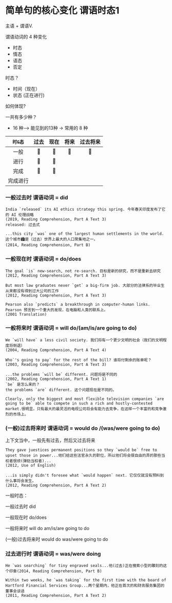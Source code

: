 # 简单句的核心变化 谓语时态1

主语 + 谓语V.

谓语动词的 4 种变化
* 时态
* 情态
* 语态
* 否定

时态？
* 时间（现在）
* 状态 (正在进行)

如何体现?

一共有多少种？
* 16 种--> 能见到的13种 -> 常用的 8 种

|`时&态`|过去|现在|将来|过去将来|
|:-:|:-:|:-:|:-:|:-:|
|一般|📌|📌|📌|📌|
|进行|📌|📌|||
|完成|📌|📌|||
|完成进行|||||

### 一般过去时    谓语动词 = did
```
India `released` its AI ethics strategy this spring. 今年春天印度发布了它的 AI 伦理战略
(2019, Reading Comprehension, Part A Text 3)
released: 过去式

...this city `was` one of the largest human settlements in the world. 这个城市🏙是（过去）世界上最大的人口聚集地之一。
(2014, Reading Comprehension, Part B)
```

### 一般现在时    谓语动词 = do/does
```
The goal `is` new-search, not re-search. 目标是新的研究，而不是重新去研究
(2012, Reading Comprehension, Part A Text 3)

But most law graduates never `get` a big-firm job. 大部分的法律系的毕业生从来都没有得到过大公司的工作
(2012, Reading Comprehension, Part A Text 3)

Pearson also `predicts` a breakthrough in computer-human links. Pearson 预言到一个重大的发现，在电脑和人类的联系上。
(2001 Translation)
```

### 一般将来时    谓语动词 = will do/(am/is/are going to do)
```
We `will have` a less civil society. 我们将有一个更少文明的社会（我们的文明程度将倒退）
(2004, Reading Comprehension, Part A Text 4)

Who`'s going to pay` for the rest of the bill? 谁将付剩余的账单呢？
(2003, Reading Comprehension, Part A Text 3)

...the problems `will be` different. 问题将是不同的
(2002, Reading Comprehension, Part A Text 1)
`be` 是怎么来的？
the problems `are` different. 这个问题现在是不同的。

Clearly, only the biggest and most flexible television companies `are going to be` able to compete in such a rich and hostly-contested market.很明显，只有最大的最灵活的电视公司将会有能力去竞争，在这样一个丰富的和竞争激烈的市场上。

```

### (一般)过去将来时  谓语动词 = would do /(was/were going to do)

上下文当中，一般先有过去，然后又过去将来
```
They gave juestices permanent positions so they `would be` free to upset those in power...他们给这些法官永久的职位，所以他们将会很自由的弄的那些当权者很烦(弹劾当权者)...
(2012, Use of English)

...is simply didn't foresee what `would happen` next. 它仅仅就没有预料到什么事将会发生。
(2012, Reading Comprehension, Part A Text 2)
```

一般时态：

一般过去时     did

一般现在时     do/does

一般将来时     will do     am/is/are going to do

(一般)过去将来时 would do  was/were going to do


### 过去进行时       谓语动词 = was/were doing

```
He `was searching` for tiny engraved seals...他(过去)正在搜索小型的雕刻的这个印章(2014, Reading Comprehension, Part B)

Within two weeks, he `was taking` for the first time with the board of Hartford Financial Services Group...两个星期内，他正在首次的和财务服务集团的董事会谈话
(2011, Reading Comprehension, Part A Text 2)
```






